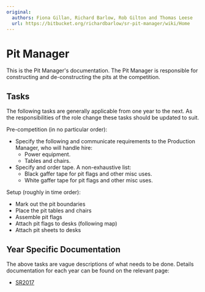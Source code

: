 ```yaml
---
original:
  authors: Fiona Gillan, Richard Barlow, Rob Gilton and Thomas Leese
  url: https://bitbucket.org/richardbarlow/sr-pit-manager/wiki/Home
---
```

# Pit Manager

This is the Pit Manager's documentation. The Pit Manager is responsible for constructing and de-constructing the pits at the competition.

## Tasks

The following tasks are generally applicable from one year to the next. As the responsibilities of the role change these tasks should be updated to suit.

Pre-competition (in no particular order):

* Specify the following and communicate requirements to the Production Manager, who will handle hire:
    * Power equipment.
    * Tables and chairs.
* Specify and order tape. A non-exhaustive list:
    * Black gaffer tape for pit flags and other misc uses.
    * White gaffer tape for pit flags and other misc uses.

Setup (roughly in time order):

* Mark out the pit boundaries
* Place the pit tables and chairs
* Assemble pit flags
* Attach pit flags to desks (following map)
* Attach pit sheets to desks

## Year Specific Documentation

The above tasks are vague descriptions of what needs to be done. Details documentation for each year can be found on the relevant page:

* [SR2017](./sr2017.md)
